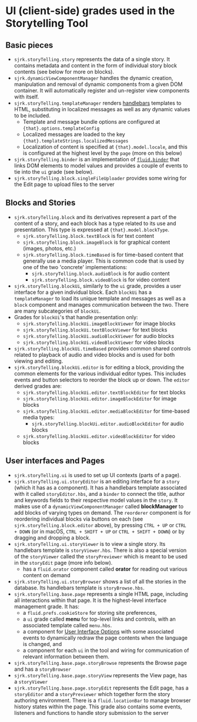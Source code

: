 # UI (client-side) grades used in the Storytelling Tool

## Basic pieces

* `sjrk.storyTelling.story` represents the data of a single story. It contains metadata and content in the form of
  individual story block contents (see below for more on blocks).
* `sjrk.dynamicViewComponentManager` handles the dynamic creation, manipulation and removal of dynamic components from
  a given DOM container. It will automatically register and un-register view components with itself.
* `sjrk.storyTelling.templateManager` renders [handlebars](https://handlebarsjs.com/) templates to HTML, substituting
  in localized messages as well as any dynamic values to be included.
  * Template and message bundle options are configured at `{that}.options.templateConfig`
  * Localized messages are loaded to the key `{that}.templateStrings.localizedMessages`
  * Localization of content is specified at `{that}.model.locale`, and this is configured at the highest level by the
    `page` (more on this below)
* `sjrk.storyTelling.binder` is an implementation of [`fluid.binder`](https://github.com/fluid-project/fluid-binder)
  that links DOM elements to model values and provides a couple of events to tie into the `ui` grade (see below).
* `sjrk.storyTelling.block.singleFileUploader` provides some wiring for the Edit page to upload files to the server

## Blocks and Stories

* `sjrk.storyTelling.block` and its derivatives represent a part of the content of a story, and each block has a type
  related to its use and presentation. This type is expressed at `{that}.model.blockType`.
  * `sjrk.storyTelling.block.textBlock` is for text content
  * `sjrk.storyTelling.block.imageBlock` is for graphical content (images, photos, etc.)
  * `sjrk.storyTelling.block.timeBased` is for time-based content that generally use a media player. This is common
      code that is used by one of the two 'concrete' implementations:
    * `sjrk.storyTelling.block.audioBlock` is for audio content
    * `sjrk.storyTelling.block.videoBlock` is for video content
* `sjrk.storyTelling.blockUi`, similarly to the `ui` grade, provides a user interface for a given individual block.
  Each `blockUi` has a `templateManager` to load its unique template and messages as well as a `block` component and
  manages communication between the two. There are many subcategories of `blockUi`.
* Grades for `blockUi`'s that handle presentation only:
  * `sjrk.storyTelling.blockUi.imageBlockViewer` for image blocks
  * `sjrk.storyTelling.blockUi.textBlockViewer` for text blocks
  * `sjrk.storyTelling.blockUi.audioBlockViewer` for audio blocks
  * `sjrk.storyTelling.blockUi.videoBlockViewer` for video blocks
* `sjrk.storyTelling.blockUi.timeBased` provides common shared controls related to playback of audio and video blocks
  and is used for both viewing and editing.
* `sjrk.storyTelling.blockUi.editor` is for editing a block, providing the common elements for the various individual
  editor types. This includes events and button selectors to reorder the block up or down. The `editor` derived grades
  are:
  * `sjrk.storyTelling.blockUi.editor.textBlockEditor` for text blocks
  * `sjrk.storyTelling.blockUi.editor.imageBlockEditor` for image blocks
  * `sjrk.storyTelling.blockUi.editor.mediaBlockEditor` for time-based media types:
    * `sjrk.storyTelling.blockUi.editor.audioBlockEditor` for audio blocks
  * `sjrk.storyTelling.blockUi.editor.videoBlockEditor` for video blocks

## User interfaces and Pages

* `sjrk.storyTelling.ui` is used to set up UI contexts (parts of a page).
* `sjrk.storyTelling.ui.storyEditor` is an editing interface for a `story` (which it has as a component). It has a
  handlebars template associated with it called `storyEditor.hbs`, and a `binder` to connect the title, author
  and keywords fields to their respective model values in the `story`. It makes use of a `dynamicViewComponentManager`
  called **blockManager** to add blocks of varying types on demand. The `reorderer` component is for reordering individual
  blocks via buttons on each (see `sjrk.storyTelling.block.editor` above), by pressing `CTRL + UP` or `CTRL + DOWN` (or
  in macOS, `CTRL + SHIFT + UP` or `CTRL + SHIFT + DOWN`) or by dragging and dropping a block.
* `sjrk.storyTelling.ui.storyViewer` is to view a single story. Its handlebars template is `storyViewer.hbs`.
  There is also a special version of the `storyViewer` called the `storyPreviewer` which is meant to be used in the
  `storyEdit` page (more info below).
  * has a `fluid.orator` component called **orator** for reading out various content on demand
* `sjrk.storyTelling.ui.storyBrowser` shows a list of all the stories in the database. Its handlebars template is `storyBrowse.hbs`.
* `sjrk.storyTelling.base.page` represents a single HTML page, including all interactions within that page. It is the
  highest-level interface management grade. It has:
  * a `fluid.prefs.cookieStore` for storing site preferences,
  * a `ui` grade called **menu** for top-level links and controls, with an associated template called `menu.hbs`.
  * a component for [User Interface Options](https://wiki.fluidproject.org/pages/viewpage.action?pageId=29959408)
      with some associated events to dynamically redraw the page contents when the language is changed, and
  * a component for each `ui` in the tool and wiring for communication of relevant information between them.
* `sjrk.storyTelling.base.page.storyBrowse` represents the Browse page and has a `storyBrowser`
* `sjrk.storyTelling.base.page.storyView` represents the View page, has a `storyViewer`
* `sjrk.storyTelling.base.page.storyEdit` represents the Edit page, has a `storyEditor` and a `storyPreviewer` which
  together form the story authoring environment. There is a `fluid.locationBar` to manage browser history states within
  the page. This grade also contains some events, listeners and functions to handle story submission to the server
